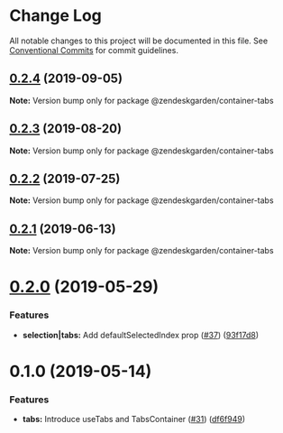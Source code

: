 # Change Log

All notable changes to this project will be documented in this file.
See [Conventional Commits](https://conventionalcommits.org) for commit guidelines.

## [0.2.4](https://github.com/zendeskgarden/react-containers/compare/@zendeskgarden/container-tabs@0.2.3...@zendeskgarden/container-tabs@0.2.4) (2019-09-05)

**Note:** Version bump only for package @zendeskgarden/container-tabs





## [0.2.3](https://github.com/zendeskgarden/react-containers/compare/@zendeskgarden/container-tabs@0.2.2...@zendeskgarden/container-tabs@0.2.3) (2019-08-20)

**Note:** Version bump only for package @zendeskgarden/container-tabs





## [0.2.2](https://github.com/zendeskgarden/react-containers/compare/@zendeskgarden/container-tabs@0.2.1...@zendeskgarden/container-tabs@0.2.2) (2019-07-25)

**Note:** Version bump only for package @zendeskgarden/container-tabs





## [0.2.1](https://github.com/zendeskgarden/react-containers/compare/@zendeskgarden/container-tabs@0.2.0...@zendeskgarden/container-tabs@0.2.1) (2019-06-13)

**Note:** Version bump only for package @zendeskgarden/container-tabs





# [0.2.0](https://github.com/zendeskgarden/react-containers/compare/@zendeskgarden/container-tabs@0.1.0...@zendeskgarden/container-tabs@0.2.0) (2019-05-29)


### Features

* **selection|tabs:** Add defaultSelectedIndex prop ([#37](https://github.com/zendeskgarden/react-containers/issues/37)) ([93f17d8](https://github.com/zendeskgarden/react-containers/commit/93f17d8))





# 0.1.0 (2019-05-14)


### Features

* **tabs:** Introduce useTabs and TabsContainer ([#31](https://github.com/zendeskgarden/react-containers/issues/31)) ([df6f949](https://github.com/zendeskgarden/react-containers/commit/df6f949))
